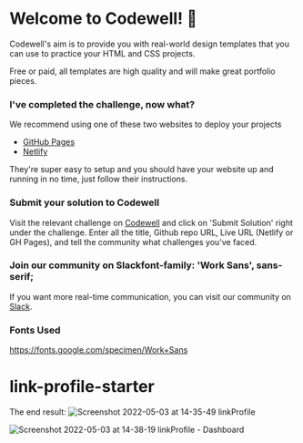 
# Welcome to Codewell! 👋

Codewell's aim is to provide you with real-world design templates that you can use to practice your HTML and CSS projects. 

Free or paid, all templates are high quality and will make great portfolio pieces.

### I've completed the challenge, now what?

We recommend using one of these two websites to deploy your projects

- [GitHub Pages](https://pages.github.com/)
- [Netlify](https://www.netlify.com/)

They're super easy to setup and you should have your website up and running in no time, just follow their instructions.


### Submit your solution to Codewell

Visit the relevant challenge on [Codewell](https://codewell.cc) and click on 'Submit Solution' right under the challenge.
Enter all the title, Github repo URL, Live URL (Netlify or GH Pages), and tell the community what challenges you've faced.

### Join our community on Slackfont-family: 'Work Sans', sans-serif;

If you want more real-time communication, you can visit our community on [Slack](https://join.slack.com/t/codewell-hq/shared_invite/zt-ni8c9g8h-gNYWrmqQ3Uh37dcLg9~LMQ). 

### Fonts Used

https://fonts.google.com/specimen/Work+Sans


# link-profile-starter

The end result:
![Screenshot 2022-05-03 at 14-35-49 linkProfile](https://user-images.githubusercontent.com/82536545/166454287-0f863559-6631-469c-8081-e278b1751eaf.png)

![Screenshot 2022-05-03 at 14-38-19 linkProfile - Dashboard](https://user-images.githubusercontent.com/82536545/166454413-e7a95b7e-6018-4cb0-8ee6-210b594bc0e1.png)



